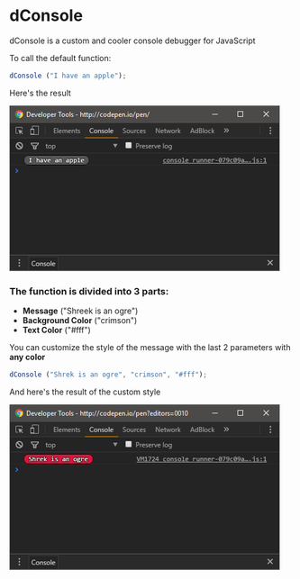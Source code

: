 # dConsole

dConsole is a custom and cooler console debugger for JavaScript

To call the default function:

```javascript
dConsole ("I have an apple");
```

Here's the result

![alt tag](https://raw.githubusercontent.com/dcy987/dConsole/master/screenshots/screenshot-01.png)

### The function is divided into 3 parts:

* **Message**			("Shreek is an ogre")
* **Background Color**	("crimson")
* **Text Color**		("#fff")

You can customize the style of the message with the last 2 parameters with **any color**

```javascript
dConsole ("Shrek is an ogre", "crimson", "#fff");
```
And here's the result of the custom style

![alt tag](https://raw.githubusercontent.com/dcy987/dConsole/master/screenshots/screenshot-02.png)
